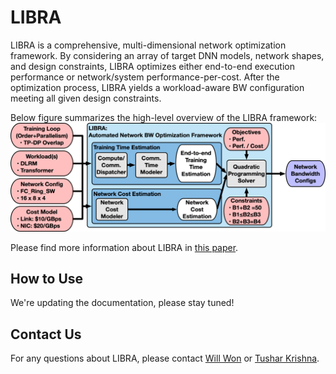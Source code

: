 [//]: # (This source code is licensed under the MIT license found in the)
[//]: # (LICENSE file in the root directory of this source tree.)

# LIBRA

LIBRA is a comprehensive, multi-dimensional network optimization framework. By
considering an array of target DNN models, network shapes, and design constraints, LIBRA optimizes either
end-to-end execution performance or network/system performance-per-cost. After the optimization process,
LIBRA yields a workload-aware BW configuration meeting all given design constraints.

Below figure summarizes the high-level overview of the LIBRA framework:
![LIBRA Abstraction](https://github.com/astra-sim/libra/blob/main/docs/images/libra_overview.png)

Please find more information about LIBRA in [this paper](https://arxiv.org/abs/2109.11762).

## How to Use

We're updating the documentation, please stay tuned!

## Contact Us

For any questions about LIBRA, please contact [Will Won](mailto:william.won@gatech.edu)
or [Tushar Krishna](mailto:tushar@ece.gatech.edu).
